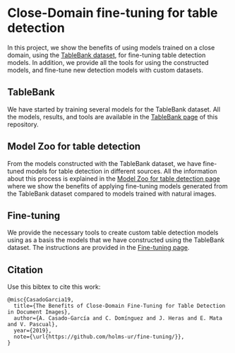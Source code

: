 # Close-Domain fine-tuning for table detection

In this project, we show the benefits of using models trained on a close domain, using the [TableBank dataset](https://github.com/doc-analysis/TableBank), for fine-tuning table detection models. In addition, we provide all the tools for using the constructed models, and fine-tune new detection models with custom datasets. 


## TableBank

We have started by training several models for the TableBank dataset. All the models, results, and tools are available in the [TableBank page](TableBank.md) of this repository. 


## Model Zoo for table detection

From the models constructed with the TableBank dataset, we have fine-tuned models for table detection in different sources. All the information about this process is explained in the [Model Zoo for table detection page](ModelZoo.md) where we show the benefits of applying fine-tuning models generated from the TableBank dataset compared to models trained with natural images.   

## Fine-tuning

We provide the necessary tools to create custom table detection models using as a basis the models that we have constructed using the TableBank dataset. The instructions are provided in the [Fine-tuning page](FineTuning.md). 

## Citation

Use this bibtex to cite this work:

```
@misc{CasadoGarcia19,
  title={The Benefits of Close-Domain Fine-Tuning for Table Detection in Document Images},
  author={A. Casado-García and C. Domínguez and J. Heras and E. Mata and V. Pascual},
  year={2019},
  note={\url{https://github.com/holms-ur/fine-tuning/}},
}
```



        
      
